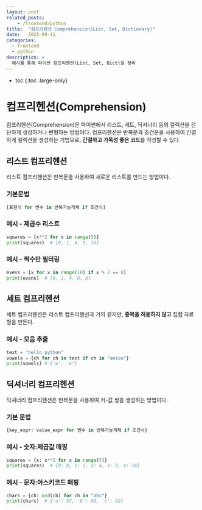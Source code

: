 ```yaml
---
layout: post
related_posts:
    - /frontend/python
title:  "컴프리헨션 Comprehension(List, Set, Dictionary)"
date:   2025-09-11
categories:
  - frontend
  - python
description: >
  예시를 통해 파이썬 컴프리헨션(List, Set, Dict)을 정리
---
```

* toc
{:toc .large-only}

# 컴프리헨션(Comprehension)
컴프리헨션(Comprehension)은 파이썬에서 리스트, 세트, 딕셔너리 등의 컬렉션을 간단하게 생성하거나 변형하는 방법이다. 컴프리헨션은 반복문과 조건문을 사용하여 간결하게 컬렉션을 생성하는 기법으로, **간결하고 가독성 좋은 코드**를 작성할 수 있다.
## 리스트 컴프리헨션
리스트 컴프리헨션은 반복문을 사용하여 새로운 리스트를 만드는 방법이다.
### 기본문법
```python
[표현식 for 변수 in 반복가능객체 if 조건식]
```
### 예시 - 제곱수 리스트
```python
squares = [x**2 for x in range(5)]
print(squares)  # [0, 1, 4, 9, 16]
```
### 예시 - 짝수만 필터링
```python
evens = [x for x in range(10) if x % 2 == 0]
print(evens)  # [0, 2, 4, 6, 8]
```
## 세트 컴프리헨션
세트 컴프리헨션은 리스트 컴프리헨션과 거의 같지만, **중복을 허용하지 않고** 집합 자료형을 만든다.
### 예시 - 모음 추출
```python
text = "hello python"
vowels = {ch for ch in text if ch in "aeiou"}
print(vowels) # {'o', 'e'}
```
## 딕셔너리 컴프리헨션
딕셔너리 컴프리헨션은 반복문을 사용하여 키-값 쌍을 생성하는 방법이다.
### 기본 문법
```python
{key_expr: value_expr for 변수 in 반복가능객체 if 조건식}
```
### 예시 - 숫자:제곱값 매핑
```python
squares = {x: x**2 for x in range(5)}
print(squares)  # {0: 0, 1: 1, 2: 4, 3: 9, 4: 16}
```
### 예시 - 문자:아스키코드 매핑
```python
chars = {ch: ord(ch) for ch in "abc"}
print(chars)  # {'a': 97, 'b': 98, 'c': 99}
```